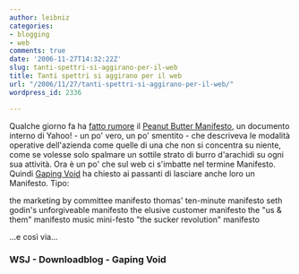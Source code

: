 ```yaml
---
author: leibniz
categories:
- blogging
- web
comments: true
date: '2006-11-27T14:32:22Z'
slug: tanti-spettri-si-aggirano-per-il-web
title: Tanti spettri si aggirano per il web
url: "/2006/11/27/tanti-spettri-si-aggirano-per-il-web/"
wordpress_id: 2336

---
```

Qualche giorno fa ha [fatto rumore](https://www.downloadblog.it/post/2905/per-yahoo-nuove-acquisizioni-e-una-ristrutturazione-in-vista) il [Peanut Butter Manifesto](https://online.wsj.com/public/article/SB116379821933826657-0mbjXoHnQwDMFH_PVeb_jqe3Chk_20061125.html), un documento interno di Yahoo! - un po' vero, un po' smentito - che descriveva le modalità operative dell'azienda come quelle di una che non si concentra su niente, come se volesse solo spalmare un sottile strato di burro d'arachidi su ogni sua attività.
Ora è un po' che sul web ci s'imbatte nel termine Manifesto. Quindi [Gaping Void](https://www.gapingvoid.com/) ha chiesto ai passanti di lasciare anche loro un Manifesto. Tipo:




the marketing by committee manifesto
thomas' ten-minute manifesto
seth godin's unforgiveable manifesto
the elusive customer manifesto
the "us & them" manifesto
music mini-festo
"the sucker revolution" manifesto

...e così via...

### WSJ - Downloadblog - Gaping Void
